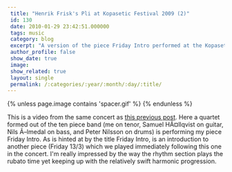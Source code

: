 ```yaml
---
 title: "Henrik Frisk's Pli at Kopasetic Festival 2009 (2)"
 id: 130
 date: 2010-01-29 23:42:51.000000
 tags: music
 category: blog
 excerpt: "A version of the piece Friday Intro performed at the Kopasetic festival October 1, 2009 at Victoriateatern in MalmÃ¶, Sweden...."
 author_profile: false
 show_date: true
 image: 
 show_related: true
 layout: single
 permalink: /:categories/:year/:month/:day/:title/
---
```

{% unless page.image contains 'spacer.gif' %}
{% endunless %}

This is a video from the same concert as <a href="http://www.henrikfrisk.com/music/archives/2010/01/henrik_frisks_p.html">this previous post</a>. Here a quartet formed out of the ten piece band (me on tenor, Samuel HÃ¤llqvist on guitar, Nils Ã–lmedal on bass, and Peter Nilsson on drums)  is performing my piece <it>Friday Intro</it>. As is hinted at by the title <it>Friday Intro</it>, is an introduction to another piece (<it>Friday 13/3</it>) which we played immediately following this one in the concert. I'm really impressed by the way the rhythm section plays the rubato time yet keeping up with the relatively swift harmonic progression.


<object width="425" height="344"><param name="movie" value="http://www.youtube.com/v/Xwt_HUTG90M&hl=en_US&fs=1&"></param><param name="allowFullScreen" value="true"></param><param name="allowscriptaccess" value="always"></param><embed src="http://www.youtube.com/v/Xwt_HUTG90M&hl=en_US&fs=1&" type="application/x-shockwave-flash" allowscriptaccess="always" allowfullscreen="true" width="425" height="344"></embed></object>
